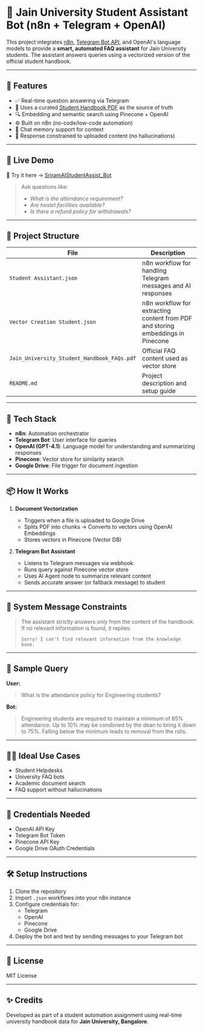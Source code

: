 # 🧠 Jain University Student Assistant Bot (n8n + Telegram + OpenAI)

This project integrates [n8n](https://n8n.io), [Telegram Bot API](https://core.telegram.org/bots), and OpenAI's language models to provide a **smart, automated FAQ assistant** for Jain University students. The assistant answers queries using a vectorized version of the official student handbook.

---

## 🚀 Features

- ✅ Real-time question answering via Telegram
- 📄 Uses a curated [Student Handbook PDF](./Jain_University_Student_Handbook_FAQs.pdf) as the source of truth
- 🔍 Embedding and semantic search using Pinecone + OpenAI
- ⚙️ Built on n8n (no-code/low-code automation)
- 💬 Chat memory support for context
- 🧾 Response constrained to uploaded content (no hallucinations)

---

## 📲 Live Demo

🎯 Try it here → [SriramAIStudentAssist_Bot](https://t.me/SriramAIStudentAssist_Bot)

> Ask questions like:  
> - *What is the attendance requirement?*  
> - *Are hostel facilities available?*  
> - *Is there a refund policy for withdrawals?*

---

## 📂 Project Structure

| File | Description |
|------|-------------|
| `Student Assistant.json` | n8n workflow for handling Telegram messages and AI responses |
| `Vector Creation Student.json` | n8n workflow for extracting content from PDF and storing embeddings in Pinecone |
| `Jain_University_Student_Handbook_FAQs.pdf` | Official FAQ content used as vector store |
| `README.md` | Project description and setup guide |

---

## 🧱 Tech Stack

- **n8n**: Automation orchestrator
- **Telegram Bot**: User interface for queries
- **OpenAI (GPT-4.1)**: Language model for understanding and summarizing responses
- **Pinecone**: Vector store for similarity search
- **Google Drive**: File trigger for document ingestion

---

## 📦 How It Works

1. **Document Vectorization**  
   - Triggers when a file is uploaded to Google Drive  
   - Splits PDF into chunks → Converts to vectors using OpenAI Embeddings  
   - Stores vectors in Pinecone (Vector DB)

2. **Telegram Bot Assistant**  
   - Listens to Telegram messages via webhook  
   - Runs query against Pinecone vector store  
   - Uses AI Agent node to summarize relevant content  
   - Sends accurate answer (or fallback message) to student

---

## 🤖 System Message Constraints

> The assistant strictly answers *only* from the content of the handbook. If no relevant information is found, it replies:
> ```
> Sorry! I can't find relevant information from the knowledge base.
> ```

---

## 📌 Sample Query

**User:**  
> What is the attendance policy for Engineering students?

**Bot:**  
> Engineering students are required to maintain a minimum of 85% attendance. Up to 10% may be condoned by the dean to bring it down to 75%. Falling below the minimum leads to removal from the rolls.

---

## 🧑‍🎓 Ideal Use Cases

- Student Helpdesks  
- University FAQ bots  
- Academic document search  
- FAQ support without hallucinations

---

## 🔐 Credentials Needed

- OpenAI API Key  
- Telegram Bot Token  
- Pinecone API Key  
- Google Drive OAuth Credentials

---

## 🛠️ Setup Instructions

1. Clone the repository
2. Import `.json` workflows into your n8n instance
3. Configure credentials for:
   - Telegram
   - OpenAI
   - Pinecone
   - Google Drive
4. Deploy the bot and test by sending messages to your Telegram bot

---

## 📄 License

MIT License

---

## ✨ Credits

Developed as part of a student automation assignment using real-time university handbook data for **Jain University, Bangalore**.
